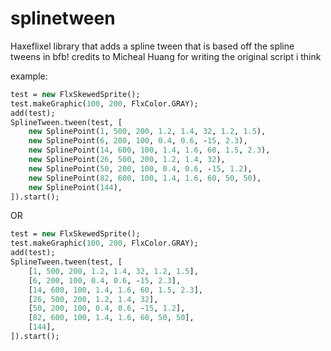 # splinetween
Haxeflixel library that adds a spline tween that is based off the spline tweens in bfb! credits to Micheal Huang for writing the original script i think

example:
```haxe
test = new FlxSkewedSprite();
test.makeGraphic(100, 200, FlxColor.GRAY);
add(test);
SplineTween.tween(test, [
	new SplinePoint(1, 500, 200, 1.2, 1.4, 32, 1.2, 1.5),
	new SplinePoint(6, 200, 100, 0.4, 0.6, -15, 2.3),
	new SplinePoint(14, 600, 100, 1.4, 1.6, 60, 1.5, 2.3),
	new SplinePoint(26, 500, 200, 1.2, 1.4, 32),
	new SplinePoint(50, 200, 100, 0.4, 0.6, -15, 1.2),
	new SplinePoint(82, 600, 100, 1.4, 1.6, 60, 50, 50),
	new SplinePoint(144),
]).start();
```
OR

```haxe
test = new FlxSkewedSprite();
test.makeGraphic(100, 200, FlxColor.GRAY);
add(test);
SplineTween.tween(test, [
	[1, 500, 200, 1.2, 1.4, 32, 1.2, 1.5],
	[6, 200, 100, 0.4, 0.6, -15, 2.3],
	[14, 600, 100, 1.4, 1.6, 60, 1.5, 2.3],
	[26, 500, 200, 1.2, 1.4, 32],
	[50, 200, 100, 0.4, 0.6, -15, 1.2],
	[82, 600, 100, 1.4, 1.6, 60, 50, 50],
	[144],
]).start();
```
